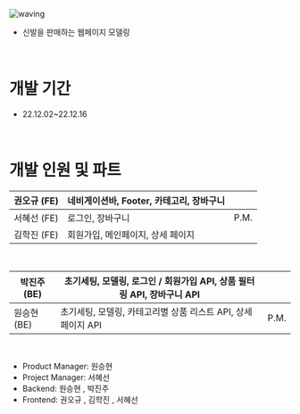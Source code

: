 ![waving](https://capsule-render.vercel.app/api?type=waving&height=200&fontAlignY=40&text=NIWEKI&color=gradient)

- 신발을 판매하는 웹페이지 모델링

</br>

# 개발 기간

- 22.12.02~22.12.16
</br>

# 개발 인원 및 파트

| 권오규 (FE) | 네비게이션바, Footer, 카테고리, 장바구니 | |
| --- | --- | --- |
| 서혜선 (FE) | 로그인, 장바구니 | P.M. |
| 김학진 (FE) | 회원가입, 메인페이지, 상세 페이지 | |

</br>

| 박진주 (BE) | 초기세팅, 모델링, 로그인 / 회원가입 API, 상품 필터링 API, 장바구니 API | |
| --- | --- | --- |
| 원승현 (BE) | 초기세팅, 모델링, 카테고리별 상품 리스트 API, 상세 페이지 API | P.M. |

</br>







- Product Manager: 원승현
- Project Manager: 서혜선
- Backend: 원승현 , 박진주
- Frontend: 권오규 , 김학진 , 서혜선
